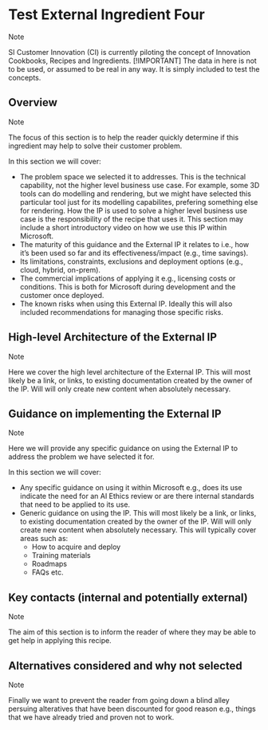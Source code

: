 # Test External Ingredient Four

>[!NOTE]
>SI Customer Innovation (CI) is currently piloting the concept of Innovation Cookbooks, Recipes and Ingredients.
>[!IMPORTANT]
> The data in here is not to be used, or assumed to be real in any way. It is simply included to test the concepts.

## Overview

>[!NOTE]
> The focus of this section is to help the reader quickly determine if this ingredient may help to solve their customer problem.

In this section we will cover:

* The problem space we selected it to addresses. This is the technical capability, not the higher level business use case. For example, some 3D tools can do modelling and rendering, but we might have selected this particular tool just for its modelling capabilites, prefering something else for rendering. How the IP is used to solve a higher level business use case is the responsibility of the recipe that uses it. This section may include a short introductory video on how we use this IP within Microsoft.
* The maturity of this guidance and the External IP it relates to i.e., how it’s been used so far and its effectiveness/impact (e.g., time savings).
* Its limitations, constraints, exclusions and deployment options (e.g., cloud, hybrid, on-prem).
* The commercial implications of applying it e.g., licensing costs or conditions. This is both for Microsoft during development and the customer once deployed.
* The known risks when using this External IP. Ideally this will also included recommendations for managing those specific risks.

## High-level Architecture of the External IP

>[!NOTE]
> Here we cover the high level architecture of the External IP. This will most likely be a link, or links, to existing documentation created by the owner of the IP. Will will only create new content when absolutely necessary.

## Guidance on implementing the External IP

>[!NOTE]
> Here we will provide any specific guidance on using the External IP to address the problem we have selected it for.

In this section we will cover:

* Any specific guidance on using it within Microsoft e.g., does its use indicate the need for an AI Ethics review or are there internal standards that need to be applied to its use.
* Generic guidance on using the IP. This will most likely be a link, or links, to existing documentation created by the owner of the IP. Will will only create new content when absolutely necessary. This will typically cover areas such as:
  * How to acquire and deploy
  * Training materials
  * Roadmaps
  * FAQs etc.

## Key contacts (internal and potentially external)

>[!NOTE]
> The aim of this section is to inform the reader of where they may be able to get help in applying this recipe.

## Alternatives considered and why not selected

>[!NOTE]
> Finally we want to prevent the reader from going down a blind alley persuing alteratives that have been discounted for good reason e.g., things that we have already tried and proven not to work.
